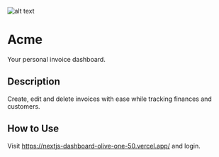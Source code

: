 ![alt text](https://github.com/jjacobwow3/nextjs-dashboard/blob/master/public/opengraph-image.png)
# Acme

Your personal invoice dashboard.
## Description

Create, edit and delete invoices with ease while tracking finances and customers.
## How to Use

Visit https://nextjs-dashboard-olive-one-50.vercel.app/ and login.
